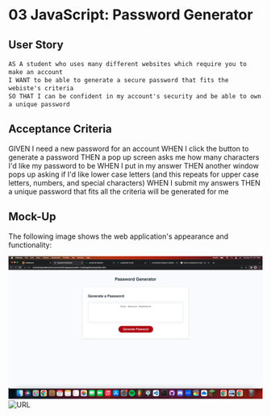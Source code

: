 # 03 JavaScript: Password Generator

## User Story

```
AS A student who uses many different websites which require you to make an account
I WANT to be able to generate a secure password that fits the webiste's criteria
SO THAT I can be confident in my account's security and be able to own a unique password
```

## Acceptance Criteria

GIVEN I need a new password for an account
WHEN I click the button to generate a password
THEN a pop up screen asks me how many characters I'd like my password to be
WHEN I put in my answer
THEN another window pops up asking if I'd like lower case letters (and this repeats for upper case letters, numbers, and special characters)
WHEN I submit my answers
THEN a unique password that fits all the criteria will be generated for me

## Mock-Up

The following image shows the web application's appearance and functionality:

![Screenshot](./Assets/screenshot.png)
![URL]()
